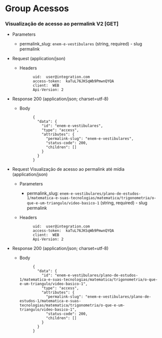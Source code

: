# Group Acessos

<!--## Novo Acesso [/accesses]
### Métodos HTTP disponíveis [OPTIONS]

+ Request
    + Headers

                Origin:  https://www.mesalva.com
                Access-Control-Request-Method:  POST


+ Response 200 (text/plain)
    + Headers

                Access-Control-Allow-Origin: https://www.mesalva.com
                Access-Control-Allow-Methods: HEAD, OPTIONS, GET, POST, PUT, PATCH, DELETE
                Access-Control-Expose-Headers: access-token, expiry, token-type, uid, client, x-date
                Access-Control-Max-Age: 1728000
                Connection: close
                Transfer-Encoding: chunked


### Visualização de acessos [GET]
Pode se filtrar apenas acessos ativos passando o parametro `valid` com o valor: true

+ Request (application/json)
    + Headers

                uid:  admin@integration.com
                access-token:  LkoOFd6bnxRqk1xJlsQYHA
                client:  WEB

    + Body

                {
                  "user_uid": "user@integration.com"
                }

+ Response 200 (application/json; charset=utf-8)

                {
                  "data": [{
                    "id": "1",
                    "type": "access",
                    "attributes": {
                      "user-uid": "user@integration.com",
                      "starts-at": "2017-02-12T08:44:42.174Z",
                      "expires-at": "2017-02-12T08:44:42.174Z",
                      "remaining-days": null,
                      "active": true,
                      "updated-at": "2017-02-12T08:44:42.174Z",
                      "subscription-active": null,
                      "gift": null,
                      "created-by": null,
                      "in-app-subscription": false
                    },
                    "relationships": {
                      "order": {
                        "data": {
                          "id": "AoXz1Y4kWW8q9WdC",
                          "type": "orders"
                        }
                      },
                      "package": {
                        "data": {
                          "id": "100",
                          "type": "packages"
                        }
                      }
                    }
                  }, {
                    "id": "2",
                    "type": "access",
                    "attributes": {
                      "user-uid": "user@integration.com",
                      "starts-at": "2017-02-12T08:44:42.174Z",
                      "expires-at": "2017-02-12T08:44:42.174Z",
                      "remaining-days": null,
                      "active": true,
                      "updated-at": "2017-02-12T08:44:42.174Z",
                      "subscription-active": true,
                      "gift": false,
                      "created-by": null,
                      "in-app-subscription": false
                    },
                    "relationships": {
                      "order": {
                        "data": {
                          "id": "AoXz1Y4kWW8q9Wd4",
                          "type": "orders"
                        }
                      },
                      "package": {
                        "data": {
                          "id": "101",
                          "type": "packages"
                        }
                      }
                    }
                  }, {
                    "id": "4",
                    "type": "access",
                    "attributes": {
                      "user-uid": "user@integration.com",
                      "starts-at": "2017-02-12T08:44:42.174Z",
                      "expires-at": "2017-02-12T08:44:42.174Z",
                      "remaining-days": null,
                      "active": true,
                      "updated-at": "2017-02-12T08:44:42.174Z",
                      "subscription-active": null,
                      "gift": true,
                      "created-by": "admin@integration.com",
                      "in-app-subscription": null
                    },
                    "relationships": {
                      "order": {
                        "data": null
                      },
                      "package": {
                        "data": {
                          "id": "1",
                          "type": "packages"
                        }
                      }
                    }
                  }, {
                    "id": "5",
                    "type": "access",
                    "attributes": {
                      "user-uid": "user@integration.com",
                      "starts-at": "2017-02-12T08:44:42.174Z",
                      "expires-at": "2017-02-12T08:44:42.174Z",
                      "remaining-days": null,
                      "active": true,
                      "updated-at": "2017-02-12T08:44:42.174Z",
                      "subscription-active": null,
                      "gift": null,
                      "created-by": null,
                      "in-app-subscription": true
                    },
                    "relationships": {
                      "order": {
                        "data": {
                          "id": "xQg1biepM07NxNnp",
                          "type": "orders"
                        }
                      },
                      "package": {
                        "data": {
                          "id": "100",
                          "type": "packages"
                        }
                      }
                    }
                  }, {
                    "id": "6",
                    "type": "access",
                    "attributes": {
                      "user-uid": "user@integration.com",
                      "starts-at": "2017-02-12T08:44:42.174Z",
                      "expires-at": "2017-02-12T08:44:42.174Z",
                      "remaining-days": null,
                      "active": true,
                      "updated-at": "2017-02-12T08:44:42.174Z",
                      "subscription-active": null,
                      "gift": null,
                      "created-by": null,
                      "in-app-subscription": true
                    },
                    "relationships": {
                      "order": {
                        "data": {
                          "id": "rhiqoVg0dbRwYXx2",
                          "type": "orders"
                        }
                      },
                      "package": {
                        "data": {
                          "id": "100",
                          "type": "packages"
                        }
                      }
                    }
                  },
                  {
                    "id": "7",
                    "type": "access",
                    "attributes": {
                      "user-uid": "user@integration.com",
                      "starts-at": "2017-02-12T08:44:42.174Z",
                      "expires-at": "2017-02-12T08:44:42.174Z",
                      "remaining-days": null,
                      "active": true,
                      "updated-at": "2017-02-12T08:44:42.174Z",
                      "subscription-active": null,
                      "gift": null,
                      "created-by": null,
                      "in-app-subscription": false
                    },
                    "relationships": {
                      "order": {
                        "data": {
                          "id": "AoXz1Y4kWW8q9WdB",
                          "type": "orders"
                        }
                      },
                      "package": {
                        "data": {
                          "id": "100",
                          "type": "packages"
                        }
                      }
                    }
                  }],
                  "included": [{
                    "id": "100",
                    "type": "packages",
                    "attributes": {
                      "name": "Enem Semestral",
                      "slug": "enem-semestral",
                      "max-payments": 1,
                      "node-ids": [2, 3],
                      "education-segment-slug": "enem-e-vestibulares",
                      "subscription": false,
                      "description": "Descrição do enem semestral",
                      "sales-platforms": ["web"],
                      "info": ["info 1", "info 2"],
                      "form": "MuV5ud",
                      "position": 0,
                      "active": true,
                      "app-store-product-id": "1",
                      "play-store-product-id": "1"
                    },
                    "relationships": {
                      "prices": {
                        "data": [{
                          "id": "1",
                          "type": "prices"
                        }, {
                          "id": "2",
                          "type": "prices"
                        }]
                      },
                      "features": {
                        "data": [{
                          "id": "1",
                          "type": "features"
                        }]
                      }
                    }
                  }, {
                    "id": "1",
                    "type": "features",
                    "attributes": {
                      "name": "Feature1",
                      "slug": "feature1"
                    }
                  }, {
                    "id": "2380",
                    "type": "packages",
                    "attributes": {
                      "name": "Assinatura",
                      "slug": "assinatura",
                      "max-payments": 1,
                      "node-ids": [3],
                      "education-segment-slug": "enem-e-vestibulares",
                      "subscription": true,
                      "description": "Descrição da assinatura",
                      "sales-platforms": ["web"],
                      "info": ["info 1", "info 2"],
                      "form": "MuV5ud",
                      "position": 0,
                      "active": true,
                      "app-store-product-id": null,
                      "play-store-product-id": null
                    },
                    "relationships": {
                      "prices": {
                        "data": [{
                          "id": "3",
                          "type": "prices"
                        }]
                      },
                      "features": {
                        "data": []
                      }
                    }
                  }, {
                    "id": "1",
                    "type": "packages",
                    "attributes": {
                      "name": "Enem Semestral1",
                      "slug": "enem-semestral1",
                      "max-payments": 1,
                      "node-ids": [3],
                      "education-segment-slug": "enem-e-vestibulares",
                      "subscription": false,
                      "description": "Descrição do pacote semestral",
                      "sales-platforms": ["web"],
                      "info": ["6 meses", "Pacote"],
                      "form": null,
                      "position": 1,
                      "active": true,
                      "app-store-product-id": null,
                      "play-store-product-id": null
                    },
                    "relationships": {
                      "prices": {
                        "data": [{
                          "id": "4",
                          "type": "prices"
                        }]
                      },
                      "features": {
                        "data": []
                      }
                    }
                  }]
                }


### Criação de acessos [POST]

+ Request (application/json)
    + Body

                {
                  "user_uid": "user@integration.com",
                  "package_id": "1",
                  "duration": "5"
                }

    + Headers

                uid:  admin@integration.com
                access-token:  LkoOFd6bnxRqk1xJlsQYHA
                client:  WEB

+ Response 201 (application/json; charset=utf-8)
    + Body

                {
                  "data": {
                    "id": "4",
                    "type": "access",
                    "attributes": {
                      "user-uid": "user@integration.com",
                      "starts-at": "2017-02-12T08:44:42.174Z",
                      "expires-at": "2017-02-12T08:44:42.174Z",
                      "remaining-days": null,
                      "active": true,
                      "updated-at": "2017-02-12T08:44:42.174Z",
                      "subscription-active": null,
                      "gift": true,
                      "created-by": "admin@integration.com",
                      "in-app-subscription": null
                    },
                    "relationships": {
                      "order": {
                        "data": null
                      },
                      "package": {
                        "data": {
                          "id": "1",
                          "type": "packages"
                        }
                      }
                    }
                  }
                }-->
<!--
## Acesso [/accesses/{id}]
### Atualização de acessos [PUT]
+ Parameters
    + id: `1` (number, required) - Id do acesso

### Atualização de acessos [PUT]

+ Request (application/json)

    + Body

                {
                  "active": "false"
                }

    + Headers

                uid:  admin@integration.com
                access-token:  LkoOFd6bnxRqk1xJlsQYHA
                client:  WEB

+ Response 201 (application/json; charset=utf-8)
    + Body

                {
                  "data": {
                    "id": "1",
                    "type": "access",
                    "attributes": {
                      "user-uid": "user@integration.com",
                      "starts-at": "2016-10-24T12:55:37.149Z",
                      "expires-at": "2017-04-24T12:55:37.150Z",
                      "remaining-days": null,
                      "active": false,
                      "updated-at": "2016-10-24T12:55:49.573Z",
                      "subscription-active": null,
                      "in-app-subscription": null
                    },
                    "relationships": {
                      "order": {
                        "data": {
                          "id": "AoXz1Y4kWW8q9WdC",
                          "type": "orders"
                        }
                      },
                      "package": {
                        "data": {
                          "id": "100",
                          "type": "packages"
                        }
                      }
                    }
                  }
                }


+ Request Congelamento de acessos (application/json)

    + Body

                {
                  "freeze": "true"
                }


    + Headers

                uid:  admin@integration.com
                access-token:  LkoOFd6bnxRqk1xJlsQYHA
                client:  WEB

+ Response 201 (application/json; charset=utf-8)
    + Body

                {
                  "data": {
                    "id": "1",
                    "type": "access",
                    "attributes": {
                      "user-uid": "user@integration.com",
                      "starts-at": "2016-10-24T12:57:32.927Z",
                      "expires-at": "2017-04-24T12:57:32.928Z",
                      "remaining-days": 181,
                      "active": false,
                      "updated-at": "2016-10-24T12:57:45.912Z",
                      "subscription-active": null,
                      "in-app-subscription": null
                    },
                    "relationships": {
                      "order": {
                        "data": {
                          "id": "AoXz1Y4kWW8q9WdC",
                          "type": "orders"
                        }
                      },
                      "package": {
                        "data": {
                          "id": "100",
                          "type": "packages"
                        }
                      }
                    }
                  }
                }


+ Request Descongelamento de acessos (application/json)

    + Body

                {
                  "unfreeze": "true"
                }

    + Headers

                uid:  admin@integration.com
                access-token:  LkoOFd6bnxRqk1xJlsQYHA
                client:  WEB

+ Response 201 (application/json; charset=utf-8)
    + Body

                {
                  "data": {
                    "id": "1",
                    "type": "access",
                    "attributes": {
                      "user-uid": "user@integration.com",
                      "starts-at": "2016-12-19T19:49:05.534Z",
                      "expires-at": "2017-06-18T19:49:56.976Z",
                      "remaining-days": 0,
                      "active": true,
                      "updated-at": "2016-12-19T19:49:56.977Z",
                      "subscription-active": null,
                      "in-app-subscription": null
                    },
                    "relationships": {
                      "order": {
                        "data": {
                          "id": "AoXz1Y4kWW8q9WdC",
                          "type": "orders"
                        }
                      },
                      "package": {
                        "data": {
                          "id": "100",
                          "type": "packages"
                        }
                      }
                    }
                  }
                }


## Verificar acesso à permalink [/permalink_accesses/{permalink_slug}]
### Visualização de acesso ao permalink V1 [GET]

+ Parameters
    + permalink_slug: `enem-e-vestibulares` (string, required) - slug permalink

+ Request (application/json)
    + Headers

                uid:  user@integration.com
                access-token:  kaTuL76JKSqWb9PmwnQYQA
                client:  WEB

+ Response 200 (application/json; charset=utf-8)
    + Body


                {
                  "permalink-access": {
                    "permalink-slug": "enem-e-vestibulares/plano-de-estudos-1/matematica-e-suas-tecnologias/matematica/trigonometria/o-que-e-um-triangulo/video-basico-1",
                    "status-code": 200,
                    "children": []
                  }
                }-->


### Visualização de acesso ao permalink V2 [GET]

+ Parameters
    + permalink_slug: `enem-e-vestibulares` (string, required) - slug permalink

+ Request (application/json)
    + Headers

                uid:  user@integration.com
                access-token:  kaTuL76JKSqWb9PmwnQYQA
                client:  WEB
                Api-Version: 2

+ Response 200 (application/json; charset=utf-8)
    + Body


                {
                  "data": {
                    "id": "enem-e-vestibulares",
                    "type": "access",
                    "attributes": {
                      "permalink-slug": "enem-e-vestibulares",
                      "status-code": 200,
                      "children": []
                    }
                  }
                }


+ Request Visualização de acesso ao permalink até mídia (application/json)
    + Parameters
        + permalink_slug: `enem-e-vestibulares/plano-de-estudos-1/matematica-e-suas-tecnologias/matematica/trigonometria/o-que-e-um-triangulo/video-basico-1` (string, required) - slug permalink

    + Headers

                uid:  user@integration.com
                access-token:  kaTuL76JKSqWb9PmwnQYQA
                client:  WEB
                Api-Version: 2


+ Response 200 (application/json; charset=utf-8)
    + Body

                {
                  "data": {
                    "id": "enem-e-vestibulares/plano-de-estudos-1/matematica-e-suas-tecnologias/matematica/trigonometria/o-que-e-um-triangulo/video-basico-1",
                    "type": "access",
                    "attributes": {
                      "permalink-slug": "enem-e-vestibulares/plano-de-estudos-1/matematica-e-suas-tecnologias/matematica/trigonometria/o-que-e-um-triangulo/video-basico-1",
                      "status-code": 200,
                      "children": []
                    }
                  }
                }
